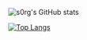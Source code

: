 ![s0rg's GitHub stats](https://github-readme-stats.vercel.app/api?username=s0rg&theme=gruvbox&show_icons=true)

[![Top Langs](https://github-readme-stats.vercel.app/api/top-langs/?username=s0rg&layout=compact&theme=gruvbox)](https://github.com/s0rg/github-readme-stats)

<!--
**s0rg/s0rg** is a ✨ _special_ ✨ repository because its `README.md` (this file) appears on your GitHub profile.

Here are some ideas to get you started:

- 🔭 I’m currently working on ...
- 🌱 I’m currently learning ...
- 👯 I’m looking to collaborate on ...
- 🤔 I’m looking for help with ...
- 💬 Ask me about ...
- 📫 How to reach me: ...
- 😄 Pronouns: ...
- ⚡ Fun fact: ...
-->
